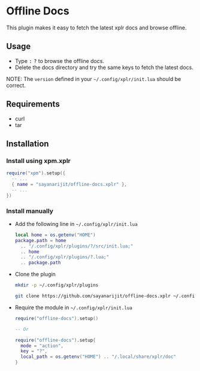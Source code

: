 # Offline Docs

This plugin makes it easy to fetch the latest xplr docs and browse offline.

## Usage

- Type <kbd>:</kbd> <kbd>?</kbd> to browse the offline docs.
- Delete the docs directory and try the same keys to fetch the latest docs.

NOTE: The `version` defined in your `~/.config/xplr/init.lua` should be correct.

## Requirements

- curl
- tar

## Installation

### Install using xpm.xplr

```lua
require("xpm").setup({
  -- ...
  { name = "sayanarijit/offline-docs.xplr" },
  -- ...
})
```

### Install manually

- Add the following line in `~/.config/xplr/init.lua`

  ```lua
  local home = os.getenv("HOME")
  package.path = home
    .. "/.config/xplr/plugins/?/src/init.lua;"
    .. home
    .. "/.config/xplr/plugins/?.lua;"
    .. package.path
  ```

- Clone the plugin

  ```bash
  mkdir -p ~/.config/xplr/plugins

  git clone https://github.com/sayanarijit/offline-docs.xplr ~/.config/xplr/plugins/offline-docs
  ```

- Require the module in `~/.config/xplr/init.lua`

  ```lua
  require("offline-docs").setup()

  -- Or

  require("offline-docs").setup{
    mode = "action",
    key = "?",
    local_path = os.getenv("HOME") .. "/.local/share/xplr/doc"
  }
  ```
